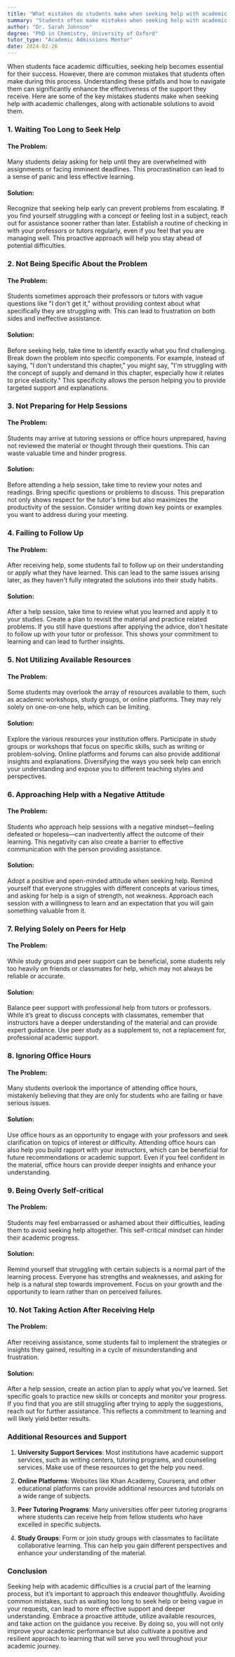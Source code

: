 ```yaml
---
title: "What mistakes do students make when seeking help with academic difficulties?"
summary: "Students often make mistakes when seeking help with academic difficulties, such as procrastination and not being specific about their needs."
author: "Dr. Sarah Johnson"
degree: "PhD in Chemistry, University of Oxford"
tutor_type: "Academic Admissions Mentor"
date: 2024-02-26
---
```


When students face academic difficulties, seeking help becomes essential for their success. However, there are common mistakes that students often make during this process. Understanding these pitfalls and how to navigate them can significantly enhance the effectiveness of the support they receive. Here are some of the key mistakes students make when seeking help with academic challenges, along with actionable solutions to avoid them.

### 1. Waiting Too Long to Seek Help

#### The Problem:
Many students delay asking for help until they are overwhelmed with assignments or facing imminent deadlines. This procrastination can lead to a sense of panic and less effective learning.

#### Solution:
Recognize that seeking help early can prevent problems from escalating. If you find yourself struggling with a concept or feeling lost in a subject, reach out for assistance sooner rather than later. Establish a routine of checking in with your professors or tutors regularly, even if you feel that you are managing well. This proactive approach will help you stay ahead of potential difficulties.

### 2. Not Being Specific About the Problem

#### The Problem:
Students sometimes approach their professors or tutors with vague questions like "I don't get it," without providing context about what specifically they are struggling with. This can lead to frustration on both sides and ineffective assistance.

#### Solution:
Before seeking help, take time to identify exactly what you find challenging. Break down the problem into specific components. For example, instead of saying, "I don't understand this chapter," you might say, "I'm struggling with the concept of supply and demand in this chapter, especially how it relates to price elasticity." This specificity allows the person helping you to provide targeted support and explanations.

### 3. Not Preparing for Help Sessions

#### The Problem:
Students may arrive at tutoring sessions or office hours unprepared, having not reviewed the material or thought through their questions. This can waste valuable time and hinder progress.

#### Solution:
Before attending a help session, take time to review your notes and readings. Bring specific questions or problems to discuss. This preparation not only shows respect for the tutor's time but also maximizes the productivity of the session. Consider writing down key points or examples you want to address during your meeting.

### 4. Failing to Follow Up

#### The Problem:
After receiving help, some students fail to follow up on their understanding or apply what they have learned. This can lead to the same issues arising later, as they haven't fully integrated the solutions into their study habits.

#### Solution:
After a help session, take time to review what you learned and apply it to your studies. Create a plan to revisit the material and practice related problems. If you still have questions after applying the advice, don't hesitate to follow up with your tutor or professor. This shows your commitment to learning and can lead to further insights.

### 5. Not Utilizing Available Resources

#### The Problem:
Some students may overlook the array of resources available to them, such as academic workshops, study groups, or online platforms. They may rely solely on one-on-one help, which can be limiting.

#### Solution:
Explore the various resources your institution offers. Participate in study groups or workshops that focus on specific skills, such as writing or problem-solving. Online platforms and forums can also provide additional insights and explanations. Diversifying the ways you seek help can enrich your understanding and expose you to different teaching styles and perspectives.

### 6. Approaching Help with a Negative Attitude

#### The Problem:
Students who approach help sessions with a negative mindset—feeling defeated or hopeless—can inadvertently affect the outcome of their learning. This negativity can also create a barrier to effective communication with the person providing assistance.

#### Solution:
Adopt a positive and open-minded attitude when seeking help. Remind yourself that everyone struggles with different concepts at various times, and asking for help is a sign of strength, not weakness. Approach each session with a willingness to learn and an expectation that you will gain something valuable from it.

### 7. Relying Solely on Peers for Help

#### The Problem:
While study groups and peer support can be beneficial, some students rely too heavily on friends or classmates for help, which may not always be reliable or accurate.

#### Solution:
Balance peer support with professional help from tutors or professors. While it’s great to discuss concepts with classmates, remember that instructors have a deeper understanding of the material and can provide expert guidance. Use peer study as a supplement to, not a replacement for, professional academic support.

### 8. Ignoring Office Hours

#### The Problem:
Many students overlook the importance of attending office hours, mistakenly believing that they are only for students who are failing or have serious issues.

#### Solution:
Use office hours as an opportunity to engage with your professors and seek clarification on topics of interest or difficulty. Attending office hours can also help you build rapport with your instructors, which can be beneficial for future recommendations or academic support. Even if you feel confident in the material, office hours can provide deeper insights and enhance your understanding.

### 9. Being Overly Self-critical

#### The Problem:
Students may feel embarrassed or ashamed about their difficulties, leading them to avoid seeking help altogether. This self-critical mindset can hinder their academic progress.

#### Solution:
Remind yourself that struggling with certain subjects is a normal part of the learning process. Everyone has strengths and weaknesses, and asking for help is a natural step towards improvement. Focus on your growth and the opportunity to learn rather than on perceived failures.

### 10. Not Taking Action After Receiving Help

#### The Problem:
After receiving assistance, some students fail to implement the strategies or insights they gained, resulting in a cycle of misunderstanding and frustration.

#### Solution:
After a help session, create an action plan to apply what you've learned. Set specific goals to practice new skills or concepts and monitor your progress. If you find that you are still struggling after trying to apply the suggestions, reach out for further assistance. This reflects a commitment to learning and will likely yield better results.

### Additional Resources and Support

1. **University Support Services**: Most institutions have academic support services, such as writing centers, tutoring programs, and counseling services. Make use of these resources to get the help you need.
   
2. **Online Platforms**: Websites like Khan Academy, Coursera, and other educational platforms can provide additional resources and tutorials on a wide range of subjects.

3. **Peer Tutoring Programs**: Many universities offer peer tutoring programs where students can receive help from fellow students who have excelled in specific subjects.

4. **Study Groups**: Form or join study groups with classmates to facilitate collaborative learning. This can help you gain different perspectives and enhance your understanding of the material.

### Conclusion

Seeking help with academic difficulties is a crucial part of the learning process, but it’s important to approach this endeavor thoughtfully. Avoiding common mistakes, such as waiting too long to seek help or being vague in your requests, can lead to more effective support and deeper understanding. Embrace a proactive attitude, utilize available resources, and take action on the guidance you receive. By doing so, you will not only improve your academic performance but also cultivate a positive and resilient approach to learning that will serve you well throughout your academic journey.
    